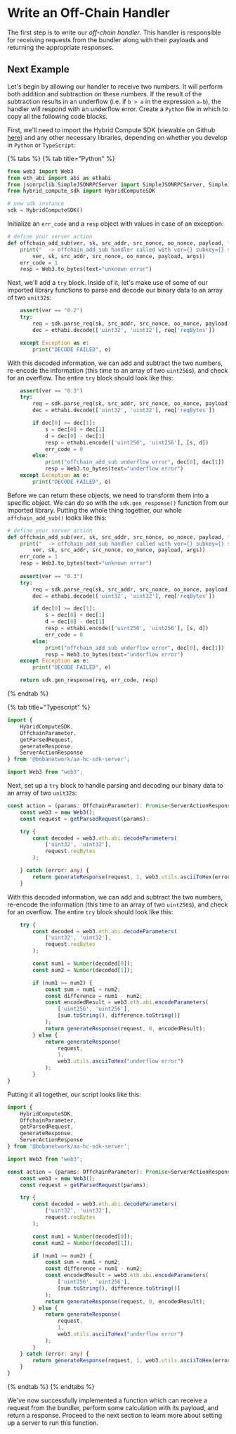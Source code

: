 # Write an Off-Chain Handler

The first step is to write our *off-chain handler*. This handler is responsible for receiving requests from the bundler along with their payloads and returning the appropriate responses.

## Next Example

Let's begin by allowing our handler to receive two numbers. It will perform both addition and subtraction on these numbers. If the result of the subtraction results in an underflow (i.e. if `b > a` in the expression `a-b`), the handler will respond with an underflow error. Create a `Python` file in which to copy all the following code blocks.

First, we'll need to import the Hybrid Compute SDK (viewable on Github [here](https://github.com/bobanetwork/aa-hc-sdk/tree/main/sdks)) and any other necessary libraries, depending on whether you develop in `Python` or `TypeScript`:

{% tabs %}
{% tab title="Python" %} 
```python
from web3 import Web3
from eth_abi import abi as ethabi
from jsonrpclib.SimpleJSONRPCServer import SimpleJSONRPCServer, SimpleJSONRPCRequestHandler
from hybrid_compute_sdk import HybridComputeSDK

# new sdk instance
sdk = HybridComputeSDK()
```

Initialize an `err_code` and a `resp` object with values in case of an exception:

```python
# define your server action
def offchain_add_sub(ver, sk, src_addr, src_nonce, oo_nonce, payload, *args):
    print("  -> offchain_add_sub handler called with ver={} subkey={} src_addr={} src_nonce={} oo_nonce={} payload={} extra_args={}".format(
        ver, sk, src_addr, src_nonce, oo_nonce, payload, args))
    err_code = 1
    resp = Web3.to_bytes(text="unknown error")
```

Next, we'll add a `try` block. Inside of it, let's make use of some of our imported library functions to parse and decode our binary data to an array of two `unit32`s:

```python 
    assert(ver == "0.2")
    try:
        req = sdk.parse_req(sk, src_addr, src_nonce, oo_nonce, payload)
        dec = ethabi.decode(['uint32', 'uint32'], req['reqBytes'])

    except Exception as e:
        print("DECODE FAILED", e)
```

With this decoded information, we can add and subtract the two numbers, re-encode the information (this time to an array of two `uint256`s), and check for an overflow. The entire `try` block should look like this:

```python
    assert(ver == "0.3")
    try:
        req = sdk.parse_req(sk, src_addr, src_nonce, oo_nonce, payload)
        dec = ethabi.decode(['uint32', 'uint32'], req['reqBytes'])

        if dec[0] >= dec[1]:
            s = dec[0] + dec[1]
            d = dec[0] - dec[1]
            resp = ethabi.encode(['uint256', 'uint256'], [s, d])
            err_code = 0
        else:
            print("offchain_add_sub underflow error", dec[0], dec[1])
            resp = Web3.to_bytes(text="underflow error")
    except Exception as e:
        print("DECODE FAILED", e)
```

Before we can return these objects, we need to transform them into a specific object. We can do so with the `sdk.gen_response()` function from our imported library. Putting the whole thing together, our whole `offchain_add_sub()` looks like this:

```python
# define your server action
def offchain_add_sub(ver, sk, src_addr, src_nonce, oo_nonce, payload, *args):
    print("  -> offchain_add_sub handler called with ver={} subkey={} src_addr={} src_nonce={} oo_nonce={} payload={} extra_args={}".format(
        ver, sk, src_addr, src_nonce, oo_nonce, payload, args))
    err_code = 1
    resp = Web3.to_bytes(text="unknown error")
    
    assert(ver == "0.3")
    try:
        req = sdk.parse_req(sk, src_addr, src_nonce, oo_nonce, payload)
        dec = ethabi.decode(['uint32', 'uint32'], req['reqBytes'])

        if dec[0] >= dec[1]:
            s = dec[0] + dec[1]
            d = dec[0] - dec[1]
            resp = ethabi.encode(['uint256', 'uint256'], [s, d])
            err_code = 0
        else:
            print("offchain_add_sub underflow error", dec[0], dec[1])
            resp = Web3.to_bytes(text="underflow error")
    except Exception as e:
        print("DECODE FAILED", e)

    return sdk.gen_response(req, err_code, resp)
```
{% endtab %}

{% tab title="Typescript" %}
```typescript
import {
    HybridComputeSDK,
    OffchainParameter,
    getParsedRequest,
    generateResponse,
    ServerActionResponse
} from '@bobanetwork/aa-hc-sdk-server';

import Web3 from "web3";
```

Next, set up a `try` block to handle parsing and decoding our binary data to an array of two `unit32`s:

```typescript
const action = (params: OffchainParameter): Promise<ServerActionResponse> => {
    const web3 = new Web3();
    const request = getParsedRequest(params);

    try {
        const decoded = web3.eth.abi.decodeParameters(
            ['uint32', 'uint32'],
            request.reqBytes
        );

    } catch (error: any) {
        return generateResponse(request, 1, web3.utils.asciiToHex(error.message));
    }
```

With this decoded information, we can add and subtract the two numbers, re-encode the information (this time to an array of two `uint256`s), and check for an overflow. The entire `try` block should look like this:

```typescript
    try {
        const decoded = web3.eth.abi.decodeParameters(
            ['uint32', 'uint32'],
            request.reqBytes
        );

        const num1 = Number(decoded[0]);
        const num2 = Number(decoded[1]);

        if (num1 >= num2) {
            const sum = num1 + num2;
            const difference = num1 - num2;
            const encodedResult = web3.eth.abi.encodeParameters(
                ['uint256', 'uint256'],
                [sum.toString(), difference.toString()]
            );
            return generateResponse(request, 0, encodedResult);
        } else {
            return generateResponse(
                request,
                1,
                web3.utils.asciiToHex("underflow error")
            );
        }
}
```

Putting it all together, our script looks like this:

```typescript
import {
    HybridComputeSDK,
    OffchainParameter,
    getParsedRequest,
    generateResponse,
    ServerActionResponse
} from '@bobanetwork/aa-hc-sdk-server';

import Web3 from "web3";

const action = (params: OffchainParameter): Promise<ServerActionResponse> => {
    const web3 = new Web3();
    const request = getParsedRequest(params);

    try {
        const decoded = web3.eth.abi.decodeParameters(
            ['uint32', 'uint32'],
            request.reqBytes
        );

        const num1 = Number(decoded[0]);
        const num2 = Number(decoded[1]);

        if (num1 >= num2) {
            const sum = num1 + num2;
            const difference = num1 - num2;
            const encodedResult = web3.eth.abi.encodeParameters(
                ['uint256', 'uint256'],
                [sum.toString(), difference.toString()]
            );
            return generateResponse(request, 0, encodedResult);
        } else {
            return generateResponse(
                request,
                1,
                web3.utils.asciiToHex("underflow error")
            );
        }
    } catch (error: any) {
        return generateResponse(request, 1, web3.utils.asciiToHex(error.message));
    }
}
```
{% endtab %}
{% endtabs %}

We've now successfully implemented a function which can receive a request from the bundler, perform some calculation with its payload, and return a response. Proceed to the next section to learn more about setting up a server to run this function.
